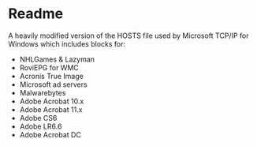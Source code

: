 # Readme

A heavily modified version of the HOSTS file used by Microsoft TCP/IP for Windows which includes blocks for:
- NHLGames & Lazyman
- RoviEPG for WMC
- Acronis True Image
- Microsoft ad servers
- Malwarebytes
- Adobe Acrobat 10.x
- Adobe Acrobat 11.x
- Adobe CS6
- Adobe LR6.6
- Adobe Acrobat DC
